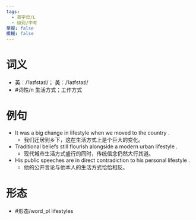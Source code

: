 ```yaml
---
tags:
  - 首字母/L
  - 级别/中考
掌握: false
模糊: false
---
```

# 词义
- 英：/ˈlaɪfstaɪl/； 美：/ˈlaɪfstaɪl/
- #词性/n  生活方式；工作方式
# 例句
- It was a big change in lifestyle when we moved to the country .
	- 我们迁居到乡下，这在生活方式上是个巨大的变化。
- Traditional beliefs still flourish alongside a modern urban lifestyle .
	- 现代城市生活方式盛行的同时，传统信念仍然大行其道。
- His public speeches are in direct contradiction to his personal lifestyle .
	- 他的公开言论与他本人的生活方式恰恰相反。
# 形态
- #形态/word_pl lifestyles
